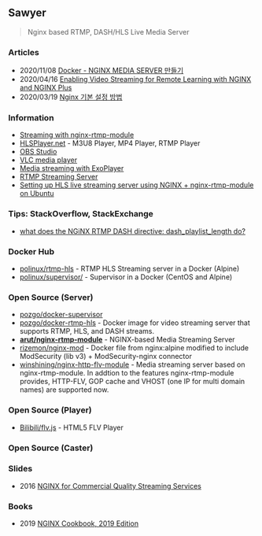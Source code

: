 ## Sawyer
> Nginx based RTMP, DASH/HLS Live Media Server

### Articles
- 2020/11/08 [Docker - NGINX MEDIA SERVER 만들기](https://woonizzooni.tistory.com/entry/Docker-NGINX-MEDIA-SERVER-%EB%A7%8C%EB%93%A4%EA%B8%B0)
- 2020/04/16 [Enabling Video Streaming for Remote Learning with NGINX and NGINX Plus](https://www.nginx.com/blog/video-streaming-for-remote-learning-with-nginx/)
- 2020/03/19 [Nginx 기본 설정 방법](https://architectophile.tistory.com/12)


### Information
- [Streaming with nginx-rtmp-module](http://nginx-rtmp.blogspot.com/)
- [HLSPlayer.net](https://www.hlsplayer.net/) - M3U8 Player, MP4 Player, RTMP Player 
- [OBS Studio](https://obsproject.com/)
- [VLC media player](https://www.videolan.org/vlc/index.html)
- [Media streaming with ExoPlayer](https://developer.android.com/codelabs/exoplayer-intro#0)
- [RTMP Streaming Server](https://www.scaleway.com/en/docs/setup-rtmp-streaming-server/)
- [Setting up HLS live streaming server using NGINX + nginx-rtmp-module on Ubuntu](https://docs.peer5.com/guides/setting-up-hls-live-streaming-server-using-nginx/)


### Tips: StackOverflow, StackExchange
- [what does the NGiNX RTMP DASH directive: dash_playlist_length do?](https://stackoverflow.com/questions/53984279/what-does-the-nginx-rtmp-dash-directive-dash-playlist-length-do)


### Docker Hub
- [polinux/rtmp-hls](https://hub.docker.com/r/polinux/rtmp-hls/) - RTMP HLS Streaming server in a Docker (Alpine)
- [polinux/supervisor/](https://hub.docker.com/r/polinux/supervisor/) - Supervisor in a Docker (CentOS and Alpine) 
    

### Open Source (Server)
- [pozgo/docker-supervisor](https://github.com/pozgo/docker-supervisor)
- [pozgo/docker-rtmp-hls](https://github.com/pozgo/docker-rtmp-hls) - Docker image for video streaming server that supports RTMP, HLS, and DASH streams.
- [**arut/nginx-rtmp-module**](https://github.com/arut/nginx-rtmp-module) - NGINX-based Media Streaming Server
- [rizemon/nginx-mod](https://github.com/rizemon/nginx-mod) - Docker file from nginx:alpine modified to include ModSecurity (lib v3) + ModSecurity-nginx connector
- [winshining/nginx-http-flv-module](https://github.com/winshining/nginx-http-flv-module) - Media streaming server based on nginx-rtmp-module. In addtion to the features nginx-rtmp-module provides, HTTP-FLV, GOP cache and VHOST (one IP for multi domain names) are supported now.


### Open Source (Player)
- [Bilibili/flv.js](https://github.com/Bilibili/flv.js) - HTML5 FLV Player


### Open Source (Caster)


### Slides
- 2016 [NGINX for Commercial Quality Streaming Services](https://www.nginx.com/wp-content/uploads/2018/12/NGINX-Conf-2018-slides_Choi-streaming.pdf)

### Books
- 2019 [NGINX Cookbook, 2019 Edition](https://www.nginx.com/resources/library/nginx-cookbook-2019-edition/)
